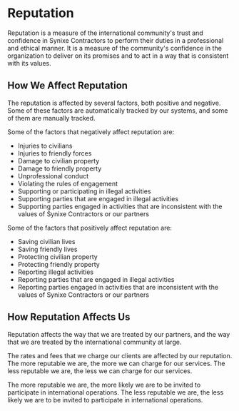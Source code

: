 # Reputation

Reputation is a measure of the international community's trust and confidence in Synixe Contractors to perform their duties in a professional and ethical manner. It is a measure of the community's confidence in the organization to deliver on its promises and to act in a way that is consistent with its values.

## How We Affect Reputation

The reputation is affected by several factors, both positive and negative. Some of these factors are automatically tracked by our systems, and some of them are manually tracked.

Some of the factors that negatively affect reputation are:
- Injuries to civilians
- Injuries to friendly forces
- Damage to civilian property
- Damage to friendly property
- Unprofessional conduct
- Violating the rules of engagement
- Supporting or participating in illegal activities
- Supporting parties that are engaged in illegal activities
- Supporting parties engaged in activities that are inconsistent with the values of Synixe Contractors or our partners

Some of the factors that positively affect reputation are:
- Saving civilian lives
- Saving friendly lives
- Protecting civilian property
- Protecting friendly property
- Reporting illegal activities
- Reporting parties that are engaged in illegal activities
- Reporting parties engaged in activities that are inconsistent with the values of Synixe Contractors or our partners

## How Reputation Affects Us

Reputation affects the way that we are treated by our partners, and the way that we are treated by the international community at large.

The rates and fees that we charge our clients are affected by our reputation. The more reputable we are, the more we can charge for our services. The less reputable we are, the less we can charge for our services.

The more reputable we are, the more likely we are to be invited to participate in international operations. The less reputable we are, the less likely we are to be invited to participate in international operations.
